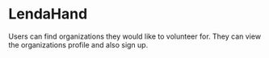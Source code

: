 # LendaHand
Users can find organizations they would like to volunteer for.
They can view the organizations profile and also sign up.
